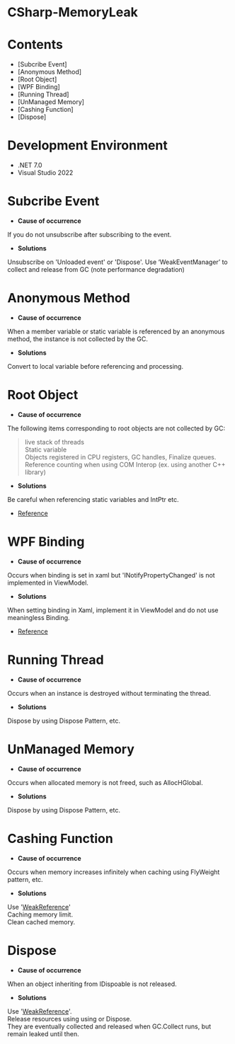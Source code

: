 # CSharp-MemoryLeak

# Contents
* [Subcribe Event]
* [Anonymous Method]
* [Root Object]
* [WPF Binding]
* [Running Thread]
* [UnManaged Memory]
* [Cashing Function]
* [Dispose]


# Development Environment
* .NET 7.0  
* Visual Studio 2022   

# Subcribe Event
- **Cause of occurrence**   

If you do not unsubscribe after subscribing to the event.   
- **Solutions**   

Unsubscribe on 'Unloaded event' or 'Dispose'.
Use ‘WeakEventManager’ to collect and release from GC (note performance degradation)   

# Anonymous Method
- **Cause of occurrence**   

When a member variable or static variable is referenced by an anonymous method, the instance is not collected by the GC.   
- **Solutions**   

Convert to local variable before referencing and processing.

# Root Object
- **Cause of occurrence**   

The following items corresponding to root objects are not collected by GC:
> live stack of threads   
> Static variable   
> Objects registered in CPU registers, GC handles, Finalize queues.   
> Reference counting when using COM Interop (ex. using another C++ library)   
- **Solutions**   

Be careful when referencing static variables and IntPtr etc.
- [Reference](<https://learn.microsoft.com/ko-kr/dotnet/standard/garbage-collection/fundamentals>)   

# WPF Binding
- **Cause of occurrence**   

Occurs when binding is set in xaml but 'INotifyPropertyChanged' is not implemented in ViewModel.   
- **Solutions**   

When setting binding in Xaml, implement it in ViewModel and do not use meaningless Binding.
- [Reference](<https://stackoverflow.com/questions/18542940/can-bindings-create-memory-leaks-in-wpf/18543350#18543350>)

# Running Thread
- **Cause of occurrence**   

Occurs when an instance is destroyed without terminating the thread.   
- **Solutions**   

Dispose by using Dispose Pattern, etc.   

# UnManaged Memory
- **Cause of occurrence**   

Occurs when allocated memory is not freed, such as AllocHGlobal.   
- **Solutions**   

Dispose by using Dispose Pattern, etc.   

# Cashing Function
- **Cause of occurrence**   

Occurs when memory increases infinitely when caching using FlyWeight pattern, etc.
- **Solutions**    

Use '[WeakReference](https://learn.microsoft.com/ko-kr/dotnet/api/system.weakreference-1.-ctor?view=net-7.0>)'   
Caching memory limit.    
Clean cached memory.   

# Dispose
- **Cause of occurrence**   

When an object inheriting from IDispoable is not released.
- **Solutions**   

Use '[WeakReference](https://learn.microsoft.com/ko-kr/dotnet/api/system.weakreference-1.-ctor?view=net-7.0>)'.   
Release resources using using or Dispose.     
They are eventually collected and released when GC.Collect runs, but remain leaked until then.
